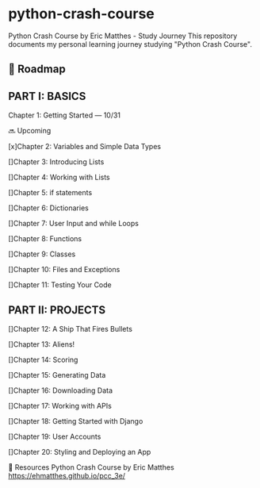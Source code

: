 # python-crash-course
Python Crash Course by Eric Matthes - Study Journey
This repository documents my personal learning journey studying "Python Crash Course".

🧭 Roadmap
--------------------------------------------------------------------------------------------------------------------------------------------------------
## PART I: BASICS
 Chapter 1: Getting Started — 10/31
 
🔜 Upcoming

 [x]Chapter 2: Variables and Simple Data Types 

 []Chapter 3: Introducing Lists

 []Chapter 4: Working with Lists

 []Chapter 5: if statements

 []Chapter 6: Dictionaries

 []Chapter 7: User Input and while Loops

 []Chapter 8: Functions

 []Chapter 9: Classes

 []Chapter 10: Files and Exceptions

 []Chapter 11: Testing Your Code
 

## PART II: PROJECTS
 []Chapter 12: A Ship That Fires Bullets

 []Chapter 13: Aliens!

 []Chapter 14: Scoring

 []Chapter 15: Generating Data

 []Chapter 16: Downloading Data

 []Chapter 17: Working with APIs

 []Chapter 18: Getting Started with Django

 []Chapter 19: User Accounts

 []Chapter 20: Styling and Deploying an App

📌 Resources
Python Crash Course by Eric Matthes https://ehmatthes.github.io/pcc_3e/
